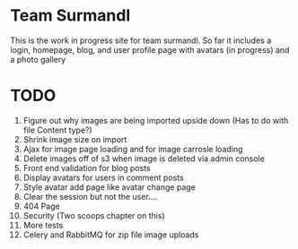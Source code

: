 Team Surmandl
==============

This is the work in progress site for team surmandl.  So far it includes a login, homepage, blog, and user profile page with avatars (in progress) and a photo gallery


TODO
========

1.  Figure out why images are being imported upside down (Has to do with file Content type?)
2.  Shrink image size on import
3.  Ajax for image page loading and for image carrosle loading
4.  Delete images off of s3 when image is deleted via admin console
5.  Front end validation for blog posts
6.  Display avatars for users in comment posts
7.  Style avatar add page like avatar change page
8.  Clear the session but not the user....
9.  404 Page
10.  Security (Two scoops chapter on this)
11.  More tests
12.  Celery and RabbitMQ for zip file image uploads



